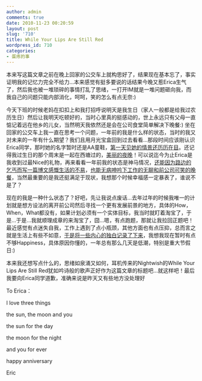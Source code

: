 ```yaml
---
author: admin
comments: true
date: 2010-11-23 00:20:59
layout: post
slug: '710'
title: While Your Lips Are Still Red
wordpress_id: 710
categories:
- 蛋疼的事
---
```


本来写这篇文章之前在晚上回家的公交车上就构思好了，结果现在基本忘了，事实证明我的记忆力完全不给力...本来感觉有挺多要说的话结果今晚又惹Erica生气了，然后我也被一堆琐碎的事情打乱了思绪，一打开IM就是一堆问题砸向我，而我自己的问题只能内部消化，呵呵，笑的怎么有点无奈:)

今天下班的时候老妈在扣扣上和我打招呼说明天是我生日（家人一般都是给我过农历生日）然后让我明天吃顿好的，当时心里真的挺感动的，世上永远只有父母一直惦记着远在他乡的儿女，当然明天我依然还是会在公司食堂简单解决下晚餐:) 坐在回家的公交车上我一直在思考一个问题，一年前的我是什么样的状态，当时的我又对未来的一年有什么期望？我们且用月光宝盒回到过去看看...那段时间应该刚认识Erica同学，那时她的名字暂时还是AA童鞋，[第一天见她的情景还历历在目](http://www.besteric.com/?p=216)。还记得我过生日的那个周末是一起在西塘过的，[美丽的夜晚](http://www.besteric.com/?p=220)！可以说迄今为止Erica是我收到过最Nice的礼物，再来看看一年前我的状态是神马情况，[还能因为路边的乞丐而写一篇博文感慨生活的不易](http://www.besteric.com/?p=223)，[也能无病呻吟下工作的无聊和前公司可笑的晚餐](http://www.besteric.com/?p=227)，当然最重要的是我还挺满足于现状，我想那个时候幸福感一定暴表了，谁说不是了？

现在的我是一种什么状态了？好吧，先让我说点废话...去年过年的时候我唯一的计划就是想方设法的离开前公司然后寻找一个更有发展前景的地方，具体的How，When，What都没有，如果计划必须有一个实体目标，我当时就盯着淘宝了，于是...于是...我就顺理成章的来淘宝了，囧...嗯，有点跑题，那就让我拉回正题吧！最近感觉有点迷失自我，工作上遇到了点小瓶颈，其他方面也有点压抑，总而言之就是生活上有些不如意，[于是将一些内心的独白记录了下来](http://www.besteric.com/?p=706)，我想我现在暂时有点不够Happiness，具体原因你懂的，一年总有那么几天是低潮，特别是重大节假日:)

本来我还想写点什么的，思绪如泉涌又如何，耳机传来的Nightwish的While Your Lips Are Still Red犹如吟诗般的歌声正好作为这篇文章的标题吧...就这样吧！最后我要向Erica同学道歉，准确来说是昨天又有些地方没处理好

To Erica：

I love three things

the sun, the moon and you

the sun for the day

the moon for the night

and you for ever

happy anniversary

Eric
